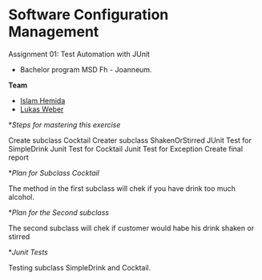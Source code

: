 # Software Configuration Management #

Assignment 01: Test Automation with JUnit

- Bachelor program MSD Fh - Joanneum.


**Team**
- [Islam Hemida][islam1992]
- [Lukas Weber][iamLukWeb]


**Steps for mastering this exercise* 

Create subclass Cocktail
Creater subclass ShakenOrStirred
JUnit Test for SimpleDrink
Junit Test for Cocktail
Junit Test for Exception
Create final report

**Plan for Subclass Cocktail* 

The method in the first subclass will chek if you have drink too much alcohol. 

**Plan for the Second subclass* 

The second subclass will chek if customer would habe his drink shaken or stirred

**Junit Tests*

Testing subclass SimpleDrink and Cocktail. 



[islam1992]: https://github.com/Islam1992
[iamLukWeb]: https://github.com/iamWebLuk
